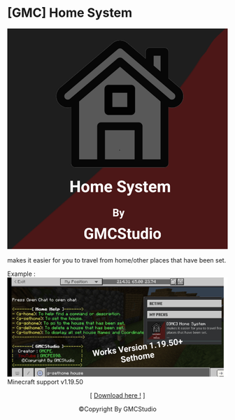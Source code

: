 # [GMC] Home System

![](pack_icon.png?raw=true)

makes it easier for you to travel from home/other places that have been set.

Example :
![](thumbnail.png?raw=true)
Minecraft support v1.19.50

<p align="center">[ <a href="https://bit.ly/3NjJqIE">Download here !</a> ]</p>

<p align="center">©Copyright By GMCStudio</p>
